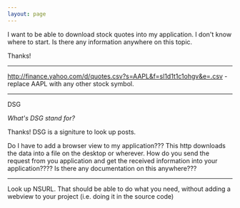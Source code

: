 ```yaml
---
layout: page
---
```


I want to be able to download stock quotes into my application. I don't know where to start. Is there any information anywhere on this topic.

Thanks!

----

http://finance.yahoo.com/d/quotes.csv?s=AAPL&f=sl1d1t1c1ohgv&e=.csv - replace AAPL with any other stock symbol.

----
DSG

*What's DSG stand for?*

Thanks! 
DSG is a signiture to look up posts.

Do I have to add a browser view to my application??? This http downloads the data into a file on the desktop or wherever. How do you send the request from you application and get the received information into your application???? Is there any documentation on this anywhere???

----
Look up NSURL. That should be able to do what you need, without adding a webview to your project (i.e. doing it in the source code)
